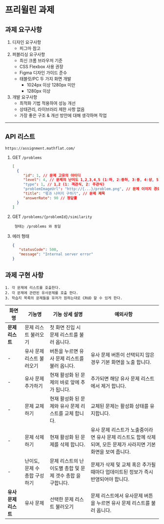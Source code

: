 # 프리윌린 과제

## 과제 요구사항

1. 디자인 요구사항
    - 피그마 참고
2. 퍼블리싱 요구사항
    - 최신 크롬 브라우저 기준
    - CSS Flexbox 사용 권장
    - Figma 디자인 가이드 준수
    - 태블릿/PC 두 가지 화면 개발
        - 1024px 이상 1280px 미만
        - 1280px 이상
3. 개발 요구사항
    - 최적화 기법 적용하여 성능 개선
    - 상태관리, 라이브러리 제한 사항 없음
    - 가장 좋은 구조 & 개선 방안에 대해 생각하며 작업

---

## API 리스트

```
https://assignment.mathflat.com/
```

1. GET `/problems`
   ```json
   [
     {
        "id": 1, // 문제 고유의 아이디
        "level": 4, // 문제의 난이도 1,2,3,4,5 (1:하, 2:중하, 3:중, 4:상, 5:최상)
        "type": 1, // 1,2 (1: 객관식, 2: 주관식)
        "problemImageUrl": "http://{...}/problem.png", // 문제 이미지 경로
        "title": "몫과 나머지 구하기", // 문제 제목
        "answerRate": 90 // 정답률
     } 
   ]
   ```
2. GET `/problems/{problemId}/similarity`
   ```
    형태는 /problems 와 동일
   ```

3. 에러 형태
   ```json
   {
      "statusCode": 500,
      "message": "Internal server error"
   }
   ```

## 과제 구현 사항

```
1. 각 문제에 리스트를 호출한다.
2. 각 문제에 관련된 유사문제를 호출 한다.
3. 학습지 목록의 문제들을 유저가 원하는대로 CRUD 할 수 있게 한다.
```

| **화면명**       | **기능명**           | **기능 상세 설명**                       | **예외사항**                                                         |
|---------------|-------------------|------------------------------------|------------------------------------------------------------------|
| **문제 리스트**    | 문제 리스트 불러오기       | 첫 화면 진입 시 문제 리스트를 불러 옵니다.          |                                                                  |
| -             | 유사 문제 리스트 불러오기    | 버튼을 누르면 유사 문제 리스트를 불러 옵니다.         | 유사 문제 버튼이 선택되지 않은 경우 기본 화면을 노출 합니다.                              |
| -             | 유사 문제 추가하기        | 현재 활성화 된 문제의 바로 앞에 추가 됩니다.         | 추가되면 해당 유사 문제 리스트에서 제거 합니다.                                      |
| -             | 문제 교체하기           | 현재 활성화 된 문제와 유사 문제 리스트를 교체 합니다.    | 교체된 문제는 활성화 상태를 유지합니다.                                           |
| -             | 문제 삭제하기           | 현재 활성화 된 문제를 삭제 합니다.               | 유사 문제 리스트가 노출중이라면 유사 문제 리스트도 함께 삭제되며, 모든 문제가 사라지면 기본 화면을 보여 줍니다. |
| -             | 난이도, 문제 수 총합 구성하기 | 문제 리스트의 난이도별 총합 및 문제 갯수 총합 을 구합니다. | 문제가 삭제 및 교체 혹은 추가될 때마다 업데이트된 정보가 즉시 반영되어야 합니다.                   |
| **유사 문제 리스트** | 유사 문제             | 선택한 문제 리스트 불러오기                    | 문제 리스트에서 유사문제 버튼을 누르면 유사 문제 리스트를 불러 옵니다.                         |
